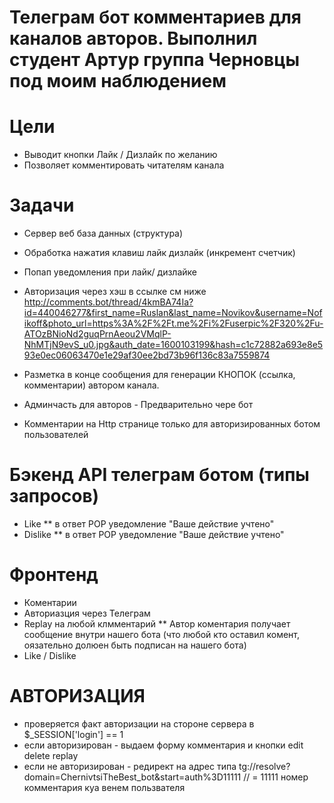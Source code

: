 # Телеграм бот комментариев для каналов авторов. Выполнил студент Артур группа Черновцы под моим наблюдением

# Цели
- Выводит кнопки Лайк / Дизлайк по желанию
- Позволяет комментировать читателям канала

# Задачи

- Сервер веб база данных  (структура)
- Обработка нажатия клавиш лайк дизлайк (инкремент счетчик)
- Попап уведомления при лайк/ дизлайке
- Авторизация через хэш в ссылке см ниже
http://comments.bot/thread/4kmBA74Ia?id=440046277&first_name=Ruslan&last_name=Novikov&username=Nofikoff&photo_url=https%3A%2F%2Ft.me%2Fi%2Fuserpic%2F320%2Fu-ATOzBNioNd2guqPrnAeou2VMqlP-NhMTjN9evS_u0.jpg&auth_date=1600103199&hash=c1c72882a693e8e593e0ec06063470e1e29af30ee2bd73b96f136c83a7559874 

- Разметка в конце сообщения для генерации КНОПОК (ссылка, комментарии) автором канала.
- Админчасть для авторов -  Предварительно чере бот
- Комментарии на Http странице только для авторизированных ботом пользователей
	

# Бэкенд API телеграм ботом (типы запросов)
- Like ** в ответ POP уведомление "Ваше действие учтено"
- Dislike ** в ответ POP уведомление "Ваше действие учтено"

# Фронтенд
- Коментарии
- Авториазция через Телеграм
- Replay на любой клмментарий ** Автор коментария получает сообщение внутри нашего бота (что любой кто оставил комент, оязательно долюен быть подписан на нашего бота)
- Like / Dislike

# АВТОРИЗАЦИЯ
- проверяется факт авторизации на стороне сервера в $_SESSION['login'] == 1 
- если авторизирован - выдаем форму комментария и кнопки edit delete replay
- если не авторизирован - редирект на адрес типа tg://resolve?domain=ChernivtsiTheBest_bot&start=auth%3D11111 // = 11111 номер комментария куа венем пользвателя

 


